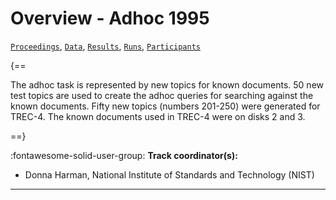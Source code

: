 # Overview - Adhoc 1995

[`Proceedings`](./proceedings.md), [`Data`](./data.md), [`Results`](./results.md), [`Runs`](./runs.md), [`Participants`](./participants.md)

{==

The adhoc task is represented by new topics for known documents. 50 new test topics are used to create the adhoc queries for searching against the known documents. Fifty new topics (numbers 201-250) were generated for TREC-4. The known documents used in TREC-4 were on disks 2 and 3.

==}

:fontawesome-solid-user-group: **Track coordinator(s):**

- Donna Harman, National Institute of Standards and Technology (NIST) 



---


